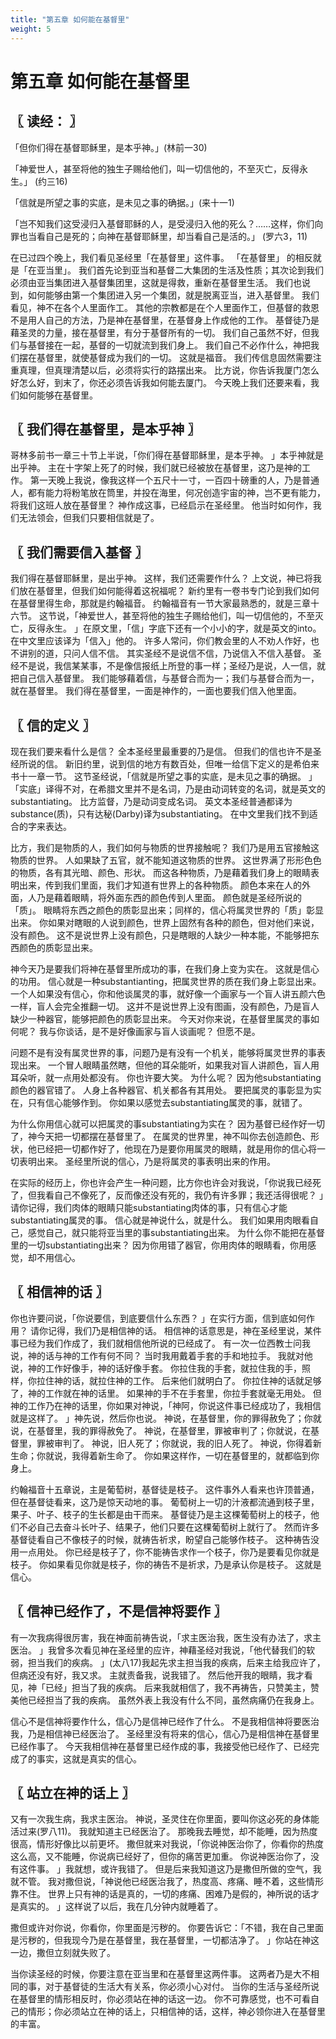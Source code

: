 ```yaml
---
title: "第五章 如何能在基督里"
weight: 5
---
```


# 第五章 如何能在基督里


## 〖 读经： 〗

「但你们得在基督耶稣里，是本乎神。」(林前一30)

「神爱世人，甚至将他的独生子赐给他们，叫一切信他的，不至灭亡，反得永生。」
(约三16)

「信就是所望之事的实底，是未见之事的确据。」(来十一1)

「岂不知我们这受浸归入基督耶稣的人，是受浸归入他的死么？……这样，你们向罪也当看自己是死的；向神在基督耶稣里，却当看自己是活的。」
(罗六3，11)

在已过四个晚上，我们看见圣经里「在基督里」这件事。
「在基督里」
的相反就是「在亚当里」。
我们首先论到亚当和基督二大集团的生活及性质；其次论到我们必须由亚当集团进入基督集团里，这就是得救，重新在基督里生活。
我们也说到，如何能够由第一个集团进入另一个集团，就是脱离亚当，进入基督里。
我们看见，神不在各个人里面作工。
其他的宗教都是在个人里面作工，但基督的救恩不是用人自己的方法，乃是神在基督里，在基督身上作成他的工作。
基督徒乃是藉圣灵的力量，接在基督里，有分于基督所有的一切。
我们自己虽然不好，但我们与基督接在一起，基督的一切就流到我们身上。
我们自己不必作什么，神把我们摆在基督里，就使基督成为我们的一切。
这就是福音。
我们传信息固然需要注重真理，但真理清楚以后，必须将实行的路摆出来。
比方说，你告诉我厦门怎么好怎么好，到末了，你还必须告诉我如何能去厦门。
今天晚上我们还要来看，我们如何能够在基督里。

## 〖 我们得在基督里，是本乎神 〗

哥林多前书一章三十节上半说，「你们得在基督耶稣里，是本乎神。
」本乎神就是出乎神。
主在十字架上死了的时候，我们就已经被放在基督里，这乃是神的工作。
第一天晚上我说，像我这样一个五尺十一寸，一百四十磅重的人，乃是普通人，都有能力将粉笔放在筒里，并投在海里，何况创造宇宙的神，岂不更有能力，将我们这班人放在基督里？
神作成这事，已经启示在圣经里。
他当时如何作，我们无法领会，但我们只要相信就是了。

## 〖 我们需要信入基督 〗

我们得在基督耶稣里，是出乎神。
这样，我们还需要作什么？
上文说，神已将我们放在基督里，但我们如何能得着这祝福呢？
新约里有一卷书专门论到我们如何在基督里得生命，那就是约翰福音。
约翰福音有一节大家最熟悉的，就是三章十六节。
这节说，「神爱世人，甚至将他的独生子赐给他们，叫一切信他的，不至灭亡，反得永生。
」在原文里，「信」字底下还有一个小小的字，就是英文的into。
在中文里应该译为「信入」他的。
许多人常问，你们教会里的人不劝人作好，也不讲别的道，只问人信不信。
其实圣经不是说信不信，乃说信入不信入基督。
圣经不是说，我信某某事，不是像信报纸上所登的事一样；圣经乃是说，人一信，就把自己信入基督里。
我们能够藉着信，与基督合而为一；我们与基督合而为一，就在基督里。
我们得在基督里，一面是神作的，一面也要我们信入他里面。

## 〖 信的定义 〗

现在我们要来看什么是信？
全本圣经里最重要的乃是信。
但我们的信也许不是圣经所说的信。
新旧约里，说到信的地方有数百处，但唯一给信下定义的是希伯来书十一章一节。
这节圣经说，「信就是所望之事的实底，是未见之事的确据。
」「实底」译得不对，在希腊文里并不是名词，乃是由动词转变的名词，就是英文的substantiating。
比方监督，乃是动词变成名词。
英文本圣经普通都译为substance(质)，只有达秘(Darby)译为substantiating。
在中文里我们找不到适合的字来表达。

比方，我们是物质的人，我们如何与物质的世界接触呢？
我们乃是用五官接触这物质的世界。
人如果缺了五官，就不能知道这物质的世界。
这世界满了形形色色的物质，各有其光暗、颜色、形状。
而这各种物质，乃是藉着我们身上的眼睛表明出来，传到我们里面，我们才知道有世界上的各种物质。
颜色本来在人的外面，人乃是藉着眼睛，将外面东西的颜色传到人里面。
颜色就是圣经所说的「质」。
眼睛将东西之颜色的质彰显出来；同样的，信心将属灵世界的「质」彰显出来。
你如果对瞎眼的人说到颜色，世界上固然有各种的颜色，但对他们来说，没有颜色。
这不是说世界上没有颜色，只是瞎眼的人缺少一种本能，不能够把东西颜色的质彰显出来。

神今天乃是要我们将神在基督里所成功的事，在我们身上变为实在。
这就是信心的功用。
信心就是一种substantianting，把属灵世界的质在我们身上彰显出来。
一个人如果没有信心，你和他谈属灵的事，就好像一个画家与一个盲人讲五颜六色一样，盲人会完全推翻一切。
这并不是说世界上没有图画，没有颜色，乃是盲人缺少一种器官，能够把颜色的质彰显出来。
今天对你来说，在基督里属灵的事如何呢？
我与你谈话，是不是好像画家与盲人谈画呢？
但愿不是。

问题不是有没有属灵世界的事，问题乃是有没有一个机关，能够将属灵世界的事表现出来。
一个冒人眼睛虽然瞎，但他的耳朵能听，如果我对盲人讲颜色，盲人用耳朵听，就一点用处都没有。
你也许要大笑。
为什么呢？
因为他substantiating颜色的器官错了。
人身上各种器官、机关都各有其用处。
要把属灵的事彰显为实在，只有信心能够作到。
你如果以感觉去substantiating属灵的事，就错了。

为什么你用信心就可以把属灵的事substantiating为实在？
因为基督已经作好一切了，神今天把一切都摆在基督里了。
在属灵的世界里，神不叫你去创造颜色、形状，他已经把一切都作好了，他现在乃是要你用属灵的眼睛，就是用你的信心将一切表明出来。
圣经里所说的信心，乃是将属灵的事表明出来的作用。

在实际的经历上，你也许会产生一种问题，比方你也许会对我说，「你说我已经死了，但我看自己不像死了，反而像还没有死的，我仍有许多罪；我还活得很呢？
」请你记得，我们肉体的眼睛只能substantiating肉体的事，只有信心才能substantiating属灵的事。
信心就是神说什么，就是什么。
我们如果用肉眼看自己，感觉自己，就只能将亚当里的事substantiating出来。
为什么你不能把在基督里的一切substantiating出来？
因为你用错了器官，你用肉体的眼睛看，你用感觉，却不用信心。

## 〖 相信神的话 〗

你也许要问说，「你说要信，到底要信什么东西？
」在实行方面，信到底如何作用？
请你记得，我们乃是相信神的话。
相信神的话意思是，神在圣经里说，某件事已经为我们作成了，我们就相信他所说的已经成了。
有一次一位西教士问我说，神的话与神的工作有何不同？
当时我用戴着手套的手和地拉手。
我就对他说，神的工作好像手，神的话好像手套。
你拉住我的手套，就拉住我的手，照样，你拉住神的话，就拉住神的工作。
后来他们就明白了。
你拉住神的话就足够了，神的工作就在神的话里。
如果神的手不在手套里，你拉手套就毫无用处。
但神的工作乃在神的话里，你如果对神说，「神阿，你说这件事已经成功了，我相信就是这样了。
」神先说，然后你也说。
神说，在基督里，你的罪得赦免了；你就说，在基督里，我的罪得赦免了。
神说，在基督里，罪被审判了；你就说，在基督里，罪被审判了。
神说，旧人死了；你就说，我的旧人死了。
神说，你得着新生命；你就说，我得着新生命了。
你如果这样作，一切在基督里的，就都临到你身上。

约翰福音十五章说，主是葡萄树，基督徒是枝子。
这件事外人看来也许顶普通，但在基督徒看来，这乃是惊天动地的事。
葡萄树上一切的汁液都流通到枝子里，果子、叶子、枝子的生长都是由干而来。
基督徒乃是主这棵葡萄树上的枝子，他们不必自己去奋斗长叶子、结果子，他们只要在这棵葡萄树上就行了。
然而许多基督徒看自己不像枝子的时候，就祷告祈求，盼望自己能够作枝子。
这种祷告没用一点用处。
你已经是枝子了，你不能祷告求作一个枝子，你乃是要看见你就是枝子。
你如果看见你就是枝子，你的祷告不是祈求，乃是承认你是枝子。
这就是信心。

## 〖 信神已经作了，不是信神将要作 〗

有一次我病得很厉害，我在神面前祷告说，「求主医治我，医生没有办法了，求主医治。
」我曾多次看见神在圣经里的应许，神藉圣经对我说，「他代替我们的软弱，担当我们的疾病。
」(太八17)我起先求主担当我的疾病，后来主给我应许了，但病还没有好，我又求。
主就责备我，说我错了。
然后他开我的眼睛，我才看见，神「已经」担当了我的疾病。
后来我就相信了，我不再祷告，只赞美主，赞美他已经担当了我的疾病。
虽然外表上我没有什么不同，虽然病痛仍在我身上。

信心不是信神将要作什么，信心乃是信神已经作了什么。
不是我相信神将要医治我，乃是相信神已经医治了。
圣经里没有将来的信心，信心乃是相信神在基督里已经作事了。
今天我相信神在基督里已经作成的事，我接受他已经作了、已经完成了的事实，这就是真实的信心。

## 〖 站立在神的话上 〗

又有一次我生病，我求主医治。
神说，圣灵住在你里面，要叫你这必死的身体能活过来(罗八11)。
我就知道主已经医治了。
那晚我去睡觉，却不能睡，因为热度很高，情形好像比以前更坏。
撒但就来对我说，「你说神医治你了，你看你的热度这么高，又不能睡，你说病已经好了，但你的痛苦更加重。
你说神医治你了，没有这件事。
」我就想，或许我错了。
但是后来我知道这乃是撒但所做的空气，我就不管。
我对撒但说，「神说他已经医治我了，热度高、疼痛、睡不着，这些情形靠不住。
世界上只有神的话是真的，一切的疼痛、困难乃是假的，神所说的话才是真实的。
」这样说了以后，我在几分钟内就睡着了。

撒但或许对你说，你看你，你里面是污秽的。
你要告诉它：「不错，我在自己里面是污秽的，但我现今乃是在基督里，我在基督里，一切都洁净了。
」你站在神这一边，撒但立刻就失败了。

当你读圣经的时候，你要注意在亚当里和在基督里这两件事。
这两者乃是大不相同的事，对于基督徒的生活大有关系，你必须小心对付。
当你的生活与圣经所说在基督里的情形相反时，你必须站在神的话这一边。
你不可靠感觉，也不可看自己的情形；你必须站立在神的话上，只相信神的话，这样，神必领你进入在基督里的丰富。
